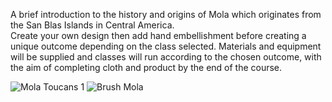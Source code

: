 A brief introduction to the history and origins of Mola which originates from the San Blas Islands in Central America.  
Create your own design then add hand embellishment before creating a unique outcome depending on the class selected.
Materials and equipment will be supplied and classes will run according to the chosen outcome, with the aim of completing cloth and product by the end of the course.

![Mola Toucans 1](http://textilesatthestablehouse.co.uk/assets/MolaToucans1.jpg)
![Brush Mola](http://textilesatthestablehouse.co.uk/assets/BrushMola.jpg)
